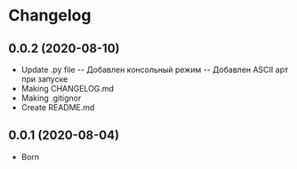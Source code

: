 # Changelog

## 0.0.2 (2020-08-10)
- Update .py file
-- Добавлен консольный режим
-- Добавлен ASCII арт при запуске
- Making CHANGELOG.md
- Making .gitignor
- Create README.md
## 0.0.1 (2020-08-04)
- Born
